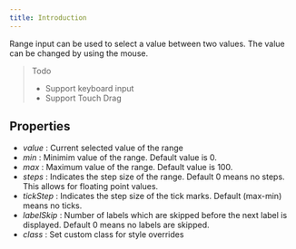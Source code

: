 ```yaml
---
title: Introduction
---
```


Range input can be used to select a value between two values. The value can be changed by using the mouse.

> Todo
>
> - Support keyboard input
> - Support Touch Drag

## Properties

- _value_ : Current selected value of the range
- _min_ : Minimim value of the range. Default value is 0.
- _max_ : Maximum value of the range. Default value is 100.
- _steps_ : Indicates the step size of the range. Default 0 means no steps. This allows for floating point values.
- _tickStep_ : Indicates the step size of the tick marks. Default (max-min) means no ticks.
- _labelSkip_ : Number of labels which are skipped before the next label is displayed. Default 0 means no labels are skipped.
- _class_ : Set custom class for style overrides
